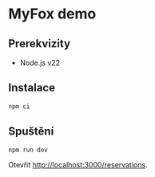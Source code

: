 # MyFox demo

## Prerekvizity
* Node.js v22

## Instalace
```bash
npm ci
```

## Spuštění
```bash
npm run dev
```

Otevřit [http://localhost:3000/reservations](http://localhost:3000/reservations).
